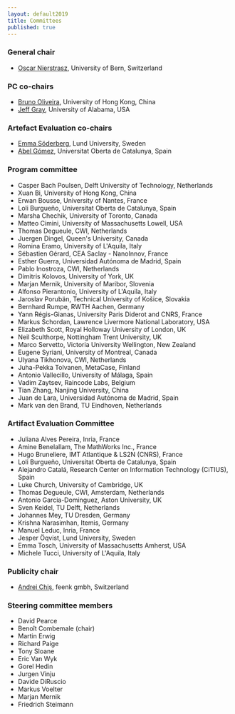 ```yaml
---
layout: default2019
title: Committees
published: true
---
```


### General chair

* [Oscar Nierstrasz](http://scg.unibe.ch/staff/oscar), University of Bern, Switzerland

### PC co-chairs

* [Bruno Oliveira](http://i.cs.hku.hk/~bruno/), University of Hong Kong, China
* [Jeff Gray](http://gray.cs.ua.edu/), University of Alabama,  USA

### Artefact Evaluation co-chairs

* [Emma Söderberg](http://cs.lth.se/emma-soederberg/), Lund University, Sweden
* [Abel Gómez](https://abel.gomez.llana.me/), Universitat Oberta de Catalunya, Spain

### Program committee

* Casper Bach Poulsen, Delft University of Technology, Netherlands
* Xuan Bi, University of Hong Kong, China
* Erwan Bousse, University of Nantes, France
* Loli Burgueño, Universitat Oberta de Catalunya, Spain
* Marsha Chechik, University of Toronto, Canada
* Matteo Cimini, University of Massachusetts Lowell, USA
* Thomas Degueule, CWI, Netherlands
* Juergen Dingel, Queen's University, Canada
* Romina Eramo, University of L'Aquila, Italy
* Sébastien Gérard, CEA Saclay - NanoInnov, France
* Esther Guerra, Universidad Autónoma de Madrid, Spain
* Pablo Inostroza, CWI, Netherlands
* Dimitris Kolovos, University of York, UK
* Marjan Mernik, University of Maribor, Slovenia
* Alfonso Pierantonio, University of L'Aquila, Italy
* Jaroslav Porubän, Technical University of Košice, Slovakia
* Bernhard Rumpe, RWTH Aachen, Germany
* Yann Régis-Gianas, University Paris Diderot and CNRS, France 
* Markus Schordan, Lawrence Livermore National Laboratory, USA
* Elizabeth Scott, Royal Holloway University of London, UK
* Neil Sculthorpe, Nottingham Trent University, UK
* Marco Servetto, Victoria University Wellington, New Zealand
* Eugene Syriani, University of Montreal, Canada
* Ulyana Tikhonova, CWI, Netherlands
* Juha-Pekka Tolvanen, MetaCase, Finland
* Antonio Vallecillo, University of Málaga, Spain
* Vadim Zaytsev, Raincode Labs, Belgium
* Tian Zhang, Nanjing University, China
* Juan de Lara, Universidad Autónoma de Madrid, Spain
* Mark van den Brand, TU Eindhoven, Netherlands


### Artifact Evaluation Committee

* Juliana Alves Pereira, Inria, France
* Amine Benelallam, The MathWorks Inc., France
* Hugo Bruneliere, IMT Atlantique & LS2N (CNRS), France
* Loli Burgueño, Universitat Oberta de Catalunya, Spain
* Alejandro Catalá, Research Center on Information Technology (CiTIUS), Spain
* Luke Church, University of Cambridge, UK
* Thomas Degueule, CWI, Amsterdam, Netherlands
* Antonio Garcia-Dominguez, Aston University, UK
* Sven Keidel, TU Delft, Netherlands
* Johannes Mey, TU Dresden, Germany
* Krishna Narasimhan, Itemis, Germany
* Manuel Leduc, Inria, France
* Jesper Öqvist, Lund University, Sweden
* Emma Tosch, University of Massachusetts Amherst, USA
* Michele Tucci, University of L'Aquila, Italy

### Publicity chair

* [Andrei Chiș](http://www.andreichis.com), feenk gmbh, Switzerland

### Steering committee members

* David Pearce
* Benoît Combemale (chair)
* Martin Erwig 
* Richard Paige
* Tony Sloane 
* Eric Van Wyk
* Gorel Hedin
* Jurgen Vinju 
* Davide DiRuscio
* Markus Voelter
* Marjan Mernik
* Friedrich Steimann
